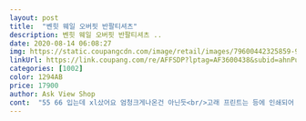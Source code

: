 ```yaml
---
layout: post 
title:  "벤힛 웨일 오버핏 반팔티셔츠" 
description: 벤힛 웨일 오버핏 반팔티셔츠 ..
date: 2020-08-14 06:08:27 
img: https://static.coupangcdn.com/image/retail/images/79600442325859-94f5b31d-3f66-4bb5-ad5e-3b975b9adcc7.jpg 
linkUrl: https://link.coupang.com/re/AFFSDP?lptag=AF3600438&subid=ahnPublicAsk&pageKey=1610824681&itemId=2750916532&vendorItemId=70740854849&traceid=V0-113-db000449bb5f5862 
categories: [1002] 
color: 1294AB 
price: 17900 
author: Ask View Shop 
cont:  "55 66 입는데 xl샀어요 엄청크게나온건 아닌듯<br/>고래 프린트는 등에 인쇄되어 있습니다.<br/><br/>생각보다 질이 좋아서 좋았고 신랑이 예쁘다고하네요 많이파세요<br/>앞면은 고래 텍스트에요.<br/><br/>재질도 톡톡하니 ㄱㅊ아요<br/>좋아요 161인데 엉덩이다덮고 편한바지랑 입기 딱좋은 기장이네요<br/>혹시라도 착각하실까봐 적는데<br/>" 
---
```

